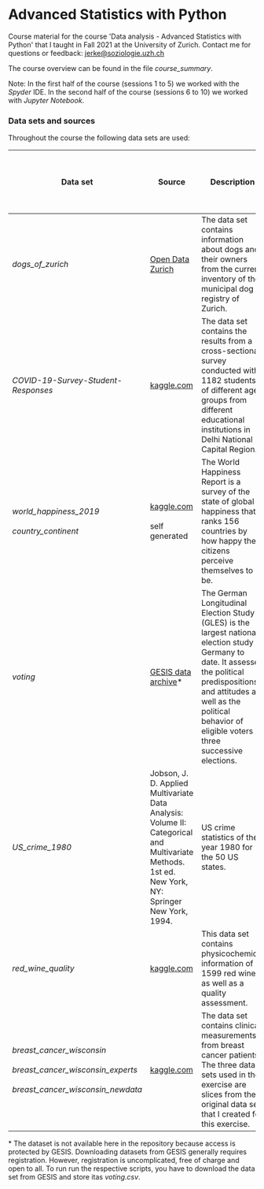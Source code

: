 # Advanced Statistics with Python

Course material for the course 'Data analysis - Advanced Statistics with Python' that I taught in Fall 2021 at the University of Zurich.
Contact me for questions or feedback: jerke@soziologie.uzh.ch

The course overview can be found in the file *course_summary*.

Note: In the first half of the course (sessions 1 to 5) we worked with the _Spyder_ IDE. In the second half of the course (sessions 6 to 10) we worked with _Jupyter Notebook_.


### Data sets and sources

Throughout the course the following data sets are used:

| Data set | Source| Description | Used in &nbsp; &nbsp; &nbsp; &nbsp; &nbsp; &nbsp; &nbsp; &nbsp; &nbsp; &nbsp; &nbsp; &nbsp; &nbsp; &nbsp; &nbsp; &nbsp; &nbsp; &nbsp; &nbsp; &nbsp; &nbsp; &nbsp; &nbsp; &nbsp; &nbsp; &nbsp; &nbsp; &nbsp; &nbsp; &nbsp;|
| ------- | -------------- | ------------- | ------------- |
|_dogs_of_zurich_ | [Open Data Zurich](https://www.stadt-zuerich.ch/opendata) | The data set contains information about dogs and their owners from the current inventory of the municipal dog registry of Zurich. | Exercise 1 |
|_COVID-19-Survey-Student-Responses_| [kaggle.com](https://www.kaggle.com/kunal28chaturvedi/covid19-and-its-impact-on-students) | The data set contains the results from a cross-sectional survey conducted with 1182 students of different age groups from different educational institutions in Delhi National Capital Region. | Seesion 1 <br> Session 2 |
|_world_happiness_2019_ <br> <br> _country_continent_ | [kaggle.com](https://www.kaggle.com/unsdsn/world-happiness) <br> <br> self generated | The World Happiness Report is a survey of the state of global happiness that ranks 156 countries by how happy their citizens perceive themselves to be. | Session 3 <br> Session 6 <br> Session 7 <br> Session 9 <br> Exercise 5 <br> Exercise 6 |
| _voting_ | [GESIS data archive](https://search.gesis.org/research_data/ZA6801)* | The German Longitudinal Election Study (GLES) is the largest national election study in Germany to date. It assesses the political predispositions and attitudes as well as the political behavior of eligible voters in three successive elections. | Session 4 <br> Session 5 <br> Exercise 2 <br> Exercise 3 <br> Exercise 4 |
| _US_crime_1980_ | Jobson, J. D. Applied Multivariate Data Analysis: Volume II: Categorical and Multivariate Methods. 1st ed. New York, NY: Springer New York, 1994. | US crime statistics of the year 1980 for the 50 US states. | Session 8 |
|_red_wine_quality_ | [kaggle.com](https://www.kaggle.com/uciml/red-wine-quality-cortez-et-al-2009) | This data set contains physicochemical information of 1599 red wines as well as a quality assessment. | Session 10 |
| _breast_cancer_wisconsin_ <br> <br>  _breast_cancer_wisconsin_experts_ <br> <br> _breast_cancer_wisconsin_newdata_| [kaggle.com](https://www.kaggle.com/uciml/breast-cancer-wisconsin-data) | The data set contains clinical measurements from breast cancer patients. The three data sets used in the exercise are slices from the original data set that I created for this exercise. | Exercise 7a | 

\* The dataset is not available here in the repository because access is protected by GESIS. Downloading datasets from GESIS generally requires registration. However, registration is uncomplicated, free of charge and open to all. To run run the respective scripts, you have to download the data set from GESIS and store itas _voting.csv_.